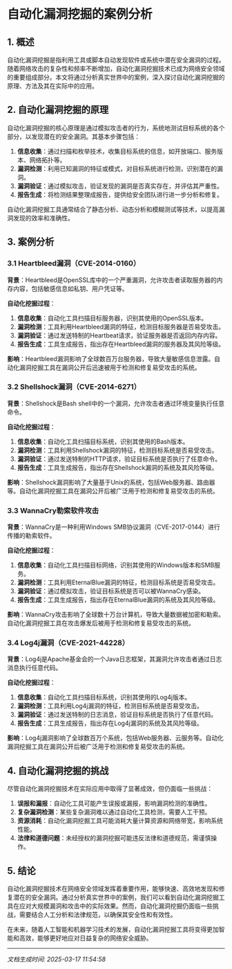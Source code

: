# 自动化漏洞挖掘的案例分析

## 1. 概述

自动化漏洞挖掘是指利用工具或脚本自动发现软件或系统中潜在安全漏洞的过程。随着网络攻击的复杂性和频率不断增加，自动化漏洞挖掘技术已成为网络安全领域的重要组成部分。本文将通过分析真实世界中的案例，深入探讨自动化漏洞挖掘的原理、方法及其在实际中的应用。

## 2. 自动化漏洞挖掘的原理

自动化漏洞挖掘的核心原理是通过模拟攻击者的行为，系统地测试目标系统的各个部分，以发现潜在的安全漏洞。其基本步骤包括：

1. **信息收集**：通过扫描和枚举技术，收集目标系统的信息，如开放端口、服务版本、网络拓扑等。
2. **漏洞检测**：利用已知漏洞的特征或模式，对目标系统进行检测，识别潜在的漏洞。
3. **漏洞验证**：通过模拟攻击，验证发现的漏洞是否真实存在，并评估其严重性。
4. **报告生成**：将检测结果整理成报告，提供给安全团队进行进一步分析和修复。

自动化漏洞挖掘工具通常结合了静态分析、动态分析和模糊测试等技术，以提高漏洞发现的效率和准确性。

## 3. 案例分析

### 3.1 Heartbleed漏洞（CVE-2014-0160）

**背景**：Heartbleed是OpenSSL库中的一个严重漏洞，允许攻击者读取服务器的内存内容，包括敏感信息如私钥、用户凭证等。

**自动化挖掘过程**：
1. **信息收集**：自动化工具扫描目标服务器，识别其使用的OpenSSL版本。
2. **漏洞检测**：工具利用Heartbleed漏洞的特征，检测目标服务器是否易受攻击。
3. **漏洞验证**：通过发送特制的Heartbeat请求，验证服务器是否返回内存内容。
4. **报告生成**：工具生成报告，指出存在Heartbleed漏洞的服务器及其风险等级。

**影响**：Heartbleed漏洞影响了全球数百万台服务器，导致大量敏感信息泄露。自动化漏洞挖掘工具在漏洞公开后迅速被用于检测和修复易受攻击的系统。

### 3.2 Shellshock漏洞（CVE-2014-6271）

**背景**：Shellshock是Bash shell中的一个漏洞，允许攻击者通过环境变量执行任意命令。

**自动化挖掘过程**：
1. **信息收集**：自动化工具扫描目标系统，识别其使用的Bash版本。
2. **漏洞检测**：工具利用Shellshock漏洞的特征，检测目标系统是否易受攻击。
3. **漏洞验证**：通过发送特制的HTTP请求，验证目标系统是否执行了任意命令。
4. **报告生成**：工具生成报告，指出存在Shellshock漏洞的系统及其风险等级。

**影响**：Shellshock漏洞影响了大量基于Unix的系统，包括Web服务器、路由器等。自动化漏洞挖掘工具在漏洞公开后被广泛用于检测和修复易受攻击的系统。

### 3.3 WannaCry勒索软件攻击

**背景**：WannaCry是一种利用Windows SMB协议漏洞（CVE-2017-0144）进行传播的勒索软件。

**自动化挖掘过程**：
1. **信息收集**：自动化工具扫描目标网络，识别其使用的Windows版本和SMB服务。
2. **漏洞检测**：工具利用EternalBlue漏洞的特征，检测目标系统是否易受攻击。
3. **漏洞验证**：通过模拟攻击，验证目标系统是否可以被WannaCry感染。
4. **报告生成**：工具生成报告，指出存在EternalBlue漏洞的系统及其风险等级。

**影响**：WannaCry攻击影响了全球数十万台计算机，导致大量数据被加密和勒索。自动化漏洞挖掘工具在攻击爆发后被用于检测和修复易受攻击的系统。

### 3.4 Log4j漏洞（CVE-2021-44228）

**背景**：Log4j是Apache基金会的一个Java日志框架，其漏洞允许攻击者通过日志消息执行任意代码。

**自动化挖掘过程**：
1. **信息收集**：自动化工具扫描目标系统，识别其使用的Log4j版本。
2. **漏洞检测**：工具利用Log4j漏洞的特征，检测目标系统是否易受攻击。
3. **漏洞验证**：通过发送特制的日志消息，验证目标系统是否执行了任意代码。
4. **报告生成**：工具生成报告，指出存在Log4j漏洞的系统及其风险等级。

**影响**：Log4j漏洞影响了全球数百万个系统，包括Web服务器、云服务等。自动化漏洞挖掘工具在漏洞公开后被广泛用于检测和修复易受攻击的系统。

## 4. 自动化漏洞挖掘的挑战

尽管自动化漏洞挖掘技术在实际应用中取得了显著成效，但仍面临一些挑战：

1. **误报和漏报**：自动化工具可能产生误报或漏报，影响漏洞检测的准确性。
2. **复杂漏洞检测**：某些复杂漏洞难以通过自动化工具检测，需要人工干预。
3. **资源消耗**：自动化漏洞挖掘工具可能消耗大量计算资源和网络带宽，影响系统性能。
4. **法律和道德问题**：未经授权的漏洞挖掘可能违反法律和道德规范，需谨慎操作。

## 5. 结论

自动化漏洞挖掘技术在网络安全领域发挥着重要作用，能够快速、高效地发现和修复潜在的安全漏洞。通过分析真实世界中的案例，我们可以看到自动化漏洞挖掘工具在应对大规模漏洞和攻击中的实际效果。然而，自动化漏洞挖掘仍面临一些挑战，需要结合人工分析和法律规范，以确保其安全性和有效性。

在未来，随着人工智能和机器学习技术的发展，自动化漏洞挖掘工具将变得更加智能和高效，能够更好地应对日益复杂的网络安全威胁。

---

*文档生成时间: 2025-03-17 11:54:58*
